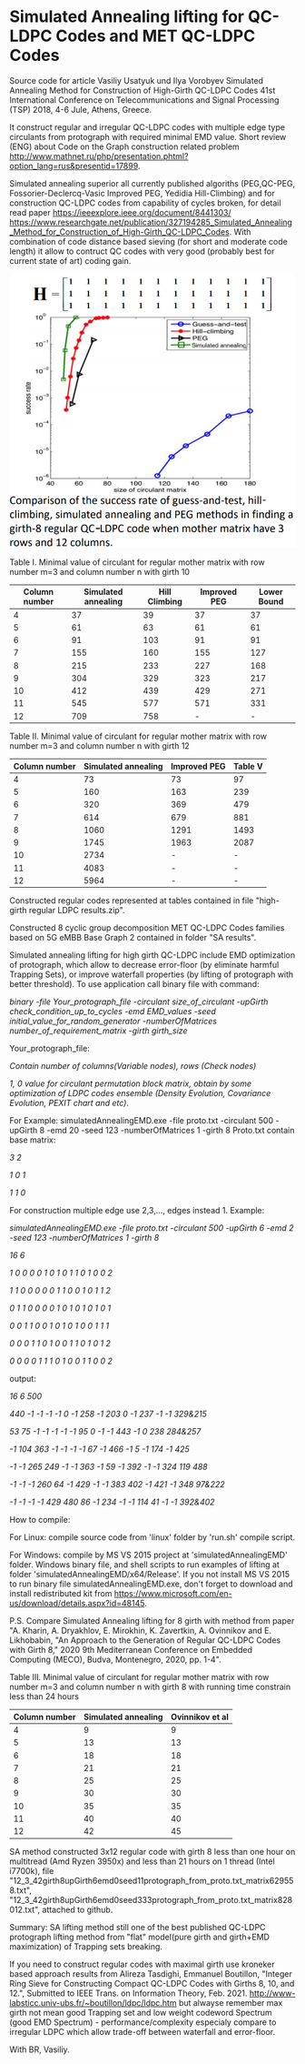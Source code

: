 # Simulated Annealing lifting for QC-LDPC Codes and MET QC-LDPC Codes
Source code for article
Vasiliy Usatyuk und Ilya Vorobyev 
Simulated Annealing Method for Construction of High-Girth QC-LDPC Codes
 41st International Conference on Telecommunications and Signal Processing (TSP) 2018, 4-6 Jule, Athens, Greece.
 
It construct regular and irregular QC-LDPC codes with  multiple edge type circulants from protograph with required minimal EMD value. Short review (ENG) about Code on the Graph construction related problem http://www.mathnet.ru/php/presentation.phtml?option_lang=rus&presentid=17899.
 
Simulated annealing superior all currently published algoriths (PEG,QC-PEG, Fossorier-Declercq-Vasic Improved PEG, Yedidia Hill-Climbing) and  for construction QC-LDPC codes from capability of cycles broken, for detail read paper https://ieeexplore.ieee.org/document/8441303/  https://www.researchgate.net/publication/327194285_Simulated_Annealing_Method_for_Construction_of_High-Girth_QC-LDPC_Codes. With combination of code distance based sieving (for short and moderate code length) it allow to contruct QC codes with very good (probably best for current state of art) coding gain.


![alt text](https://github.com/Lcrypto/Simulated-annealing-lifting-QC-LDPC/blob/master/Figure.png)


Table I. Minimal value of circulant for regular mother matrix with row number m=3 and column number n with girth 10

|Column number|Simulated annealing|Hill Climbing|Improved PEG|Lower Bound|
|-------------|-------------------|-------------|------------|-----------|
|4|37|39|37|37|
|5|61|63|61|61|
|6|91|103|91|91|
|7|155|160|155|127|
|8|215|233|227|168|
|9|304|329|323|217|
|10|412|439|429|271|
|11|545|577|571|331|
|12|709|758|-|-|

Table II. Minimal value of circulant for regular mother matrix with row number m=3 and column number n with girth 12

|Column number|Simulated annealing|Improved PEG|Table V|
|-------------|-------------------|-------------|------------|
|4|73|73|97|
|5|160|163|239|
|6|320|369|479|
|7|614|679|881|
|8|1060|1291|1493|
|9|1745|1963|2087|
|10|2734|-|-|
|11|4083|-|-|
|12|5964|-|-|

Constructed regular codes represented at tables contained in file "high-girth regular LDPC results.zip". 

Constructed 8 cyclic group decomposition MET QC-LDPC Codes families based on 5G eMBB Base Graph 2 contained in folder "SA results".

Simulated annealing lifting for high girth QC-LDPC include EMD optimization of protograph, which allow to decrease error-floor (by eliminate harmful Trapping Sets), or improve waterfall properties (by lifting of protograph with better threshold).
To use application call binary file with command:

*binary -file Your_protograph_file -circulant size_of_circulant -upGirth check_condition_up_to_cycles -emd EMD_values -seed initial_value_for_random_generator -numberOfMatrices number_of_requirement_matrix -girth girth_size*

Your_protograph_file:

*Contain number of columns(Variable nodes), rows (Check nodes)*

*1, 0 value for circulant permutation block matrix, obtain by some optimization of LDPC codes ensemble (Density Evolution, Covariance Evolution, PEXIT chart and etc).*


For Example:
simulatedAnnealingEMD.exe -file proto.txt -circulant 500 -upGirth 8 -emd 20 -seed 123 -numberOfMatrices 1 -girth 8
Proto.txt contain base matrix:

*3 2*

*1 0 1*

*1 1 0*

For construction multiple edge use 2,3,..., edges instead 1. 
Example:

*simulatedAnnealingEMD.exe -file proto.txt -circulant 500 -upGirth 6 -emd 2 -seed 123 -numberOfMatrices 1 -girth 8*

*16 6*

*1 0 0 0 0 1 0 1 0 1 1 0 1 0 0 2*

*1 1 0 0 0 0 0 1 1 0 0 1 0 1 1 2*

*0 1 1 0 0 0 0 1 0 1 0 1 0 1 0 1*

*0 0 1 1 0 0 1 0 1 0 1 0 0 1 1 1*

*0 0 0 1 1 0 1 0 0 1 1 0 1 0 1 2*

*0 0 0 0 1 1 1 0 1 0 0 1 1 0 0 2*

output:

*16	6	500*

*440	-1	-1	-1	-1	0	-1	258	-1	203	0	-1	237	-1	-1	329&215*

*53	75	-1	-1	-1	-1	-1	95	0	-1	-1	443	-1	0	238	284&257*

*-1	104	363	-1	-1	-1	-1	67	-1	466	-1	5	-1	174	-1	425*

*-1	-1	265	249	-1	-1	363	-1	59	-1	392	-1	-1	324	119	488*

*-1	-1	-1	260	64	-1	429	-1	-1	383	402	-1	421	-1	348	97&222*

*-1	-1	-1	-1	429	480	86	-1	234	-1	-1	114	41	-1	-1	392&402*


How to compile:

For Linux: compile source code from 'linux' folder by 'run.sh' compile script.  


For Windows: compile by MS VS 2015 project at 'simulatedAnnealingEMD' folder. Windows binary file, and shell scripts to run examples of lifting at folder 'simulatedAnnealingEMD/x64/Release'. If you not install MS VS 2015 to run binary file simulatedAnnealingEMD.exe, don't forget to download and install redistributed kit from https://www.microsoft.com/en-us/download/details.aspx?id=48145.


P.S. Compare Simulated Annealing lifting for 8 girth with method from paper "A. Kharin, A. Dryakhlov, E. Mirokhin, K. Zavertkin, A. Ovinnikov and E. Likhobabin, "An Approach to the Generation of Regular QC-LDPC Codes with Girth 8," 2020 9th Mediterranean Conference on Embedded Computing (MECO), Budva, Montenegro, 2020, pp. 1-4".




Table III. Minimal value of circulant for regular mother matrix with row number m=3 and column number n with girth 8 with running time constrain less than 24 hours

|Column number|Simulated annealing|Ovinnikov et al|
|-------------|-------------------|-------------|
|4|9|9|
|5|13|13|
|6|18|18|
|7|21|21|
|8|25|25|
|9|30|30|
|10|35|35|
|11|40|40|
|12|42|45|



SA method constructed 3x12 regular code with girth 8 less than one hour on multitread (Amd Ryzen 3950x) and less than 21 hours on 1 thread (Intel i7700k), file "12_3_42girth8upGirth6emd0seed11protograph_from_proto.txt_matrix629558.txt", "12_3_42girth8upGirth6emd0seed333protograph_from_proto.txt_matrix828012.txt",  attached to github. 





Summary: SA lifting method still one of the best published QC-LDPC protograph lifting method from "flat" model(pure girth and girth+EMD maximization) of Trapping sets breaking.


If you need to construct regular codes with maximal girth use kroneker based approach results from
Alireza Tasdighi, Emmanuel Boutillon, "Integer Ring Sieve for Constructing Compact QC-LDPC Codes with Girths 8, 10, and 12.", Submitted to IEEE Trans. on Information Theory, Feb. 2021. http://www-labsticc.univ-ubs.fr/~boutillon/ldpc/ldpc.htm
but alwayse remember max girth not mean good Trapping set and low weight codeword Spectrum (good EMD Spectrum) - performance/complexity especialy compare to irregular LDPC which allow trade-off between waterfall and error-floor.


With BR,
Vasiliy.

